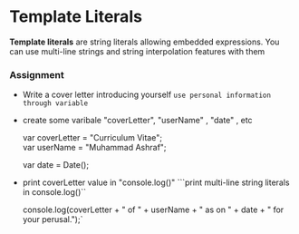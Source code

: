 # Template Literals

**Template literals** are string literals allowing embedded expressions. You can use multi-line strings and string interpolation features with them


### Assignment
- Write a cover letter introducing yourself
```use personal information through variable```

- create some varibale "coverLetter", "userName" , "date" , etc

    var coverLetter = "Curriculum Vitae";        
    var userName = "Muhammad Ashraf";
    
    var date = Date();

- print coverLetter value in "console.log()" ```print multi-line string literals in console.log()``

    console.log(coverLetter + " of " + userName + " as on " + date + " for your perusal.");`

